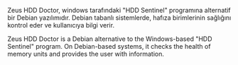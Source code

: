 Zeus HDD Doctor, windows tarafındaki "HDD Sentinel" programına alternatif bir Debian yazılımıdır. Debian tabanlı sistemlerde, hafıza birimlerinin sağlığını kontrol eder ve kullanıcıya bilgi verir.

Zeus HDD Doctor is a Debian alternative to the Windows-based "HDD Sentinel" program. On Debian-based systems, it checks the health of memory units and provides the user with information.
